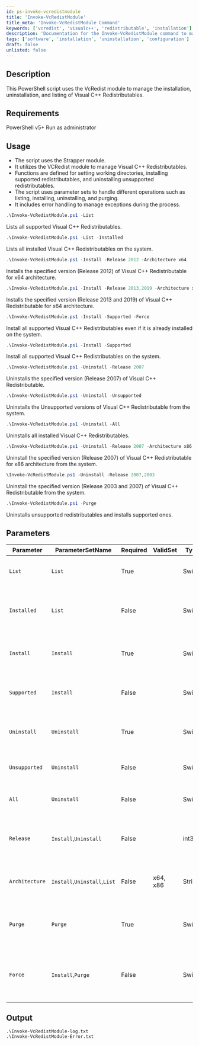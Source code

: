 ```yaml
---
id: ps-invoke-vcredistmodule
title: 'Invoke-VcRedistModule'
title_meta: 'Invoke-VcRedistModule Command'
keywords: ['vcredist', 'visualc++', 'redistributable', 'installation']
description: 'Documentation for the Invoke-VcRedistModule command to manage the installation, uninstallation, and listing of Visual C++ Redistributables.'
tags: ['software', 'installation', 'uninstallation', 'configuration']
draft: false
unlisted: false
---
```

## Description
This PowerShell script uses the VcRedist module to manage the installation, uninstallation, and listing of Visual C++ Redistributables.

## Requirements
PowerShell v5+
Run as administrator

## Usage
- The script uses the Strapper module.
- It utilizes the VCRedist module to manage Visual C++ Redistributables.
- Functions are defined for setting working directories, installing supported redistributables, and uninstalling unsupported redistributables.
- The script uses parameter sets to handle different operations such as listing, installing, uninstalling, and purging.
- It includes error handling to manage exceptions during the process.


```powershell
.\Invoke-VcRedistModule.ps1 -List
````
Lists all supported Visual C++ Redistributables.

```powershell
.\Invoke-VcRedistModule.ps1 -List -Installed
````
Lists all installed Visual C++ Redistributables on the system.

```powershell
.\Invoke-VcRedistModule.ps1 -Install -Release 2012 -Architecture x64
````
Installs the specified version (Release 2012) of Visual C++ Redistributable for x64 architecture.

```powershell
.\Invoke-VcRedistModule.ps1 -Install -Release 2013,2019 -Architecture x64
````
Installs the specified version (Release 2013 and 2019) of Visual C++ Redistributable for x64 architecture.

```powershell
.\Invoke-VcRedistModule.ps1 -Install -Supported -Force
````
Install all supported Visual C++ Redistributables even if it is already installed on the system.

```powershell
.\Invoke-VcRedistModule.ps1 -Install -Supported
````
Install all supported Visual C++ Redistributables on the system.

```powershell
.\Invoke-VcRedistModule.ps1 -Uninstall -Release 2007
````
Uninstalls the specified version (Release 2007) of Visual C++ Redistributable.

```powershell
.\Invoke-VcRedistModule.ps1 -Uninstall -Unsupported
````
Uninstalls the Unsupported versions of Visual C++ Redistributable from the system.

```powershell
.\Invoke-VcRedistModule.ps1 -Uninstall -All
````
Uninstalls all installed Visual C++ Redistributables.

```powershell
.\Invoke-VcRedistModule.ps1 -Uninstall -Release 2007 -Architecture x86
````
Uninstall the specified version (Release 2007) of Visual C++ Redistributable for x86 architecture from the system.

```powershell
\Invoke-VcRedistModule.ps1 -Uninstall -Release 2007,2003
````
Uninstall the specified version (Release 2003 and 2007) of Visual C++ Redistributable from the system.

```powershell
.\Invoke-VcRedistModule.ps1 -Purge
````
Uninstalls unsupported redistributables and installs supported ones.

## Parameters
| Parameter         | ParameterSetName             | Required  | ValidSet  | Type      | Description                                                                                            |
| ----------------- | -----------------------------| --------- | --------- | --------- | ------------------------------------------------------------------------------------------------------ |
| `List`            | `List`                       | True      |           | Switch    | Lists the supported Visual C++ Redistributables.                                                       |
| `Installed`       | `List`                       | False     |           | Switch    | Lists the Visual C++ Redistributables currently installed on the system.                               |
| `Install`         | `Install`                    | True      |           | Switch    | Installs a specified version of Visual C++ Redistributable.                                            |
| `Supported`       | `Install`                    | False     |           | Switch    | Installs the supported version of Visual C++ Redistributable.                                          |
| `Uninstall`       | `Uninstall`                  | True      |           | Switch    | Uninstalls a specified version of Visual C++ Redistributable.                                          |
| `Unsupported`     | `Uninstall`                  | False     |           | Switch    | Uninstalls any unsupported Visual C++ Redistributable.                                                 |
| `All`             | `Uninstall`                  | False     |           | Switch    | Uninstalls all installed Visual C++ Redistributables.                                                  |
| `Release`         | `Install`,`Uninstall`        | False     |           | int32[]   | Specifies the release version of Visual C++ Redistributable to install or uninstall.                   |
| `Architecture`    | `Install`,`Uninstall`,`List` | False     |x64, x86   | String    | Specifies the architecture (x64 or x86) for Visual C++ Redistributable.                                |
| `Purge`           | `Purge`                      | True      |           | Switch    | Uninstalls unsupported Visual C++ Redistributables and installs supported ones.                        |
| `Force`           | `Install`,`Purge`            | False     |           | Switch    | Perform an installation of a Visual C++ Redistributable even if it is already installed on the system. |


## Output
    .\Invoke-VcRedistModule-log.txt
    .\Invoke-VcRedistModule-Error.txt

